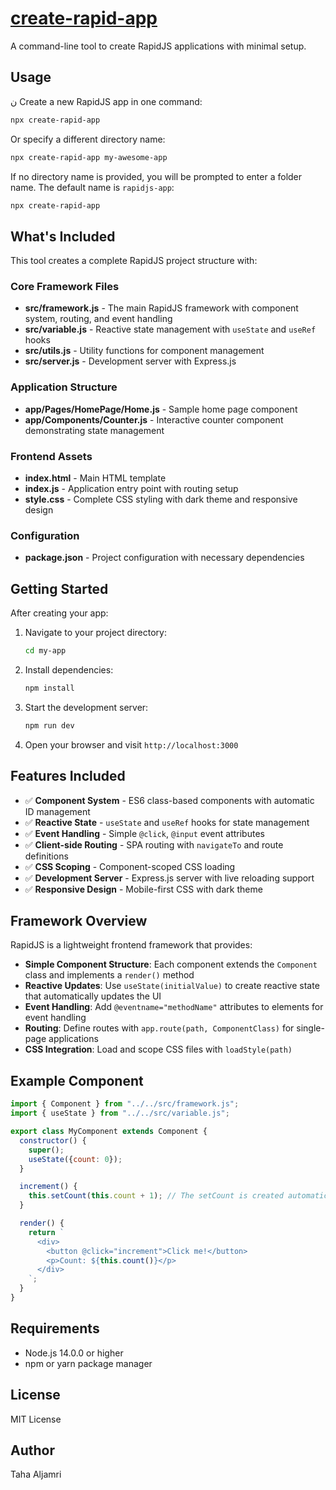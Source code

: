 # [create-rapid-app](https://github.com/NOT-LT/RapidJS)

A command-line tool to create RapidJS applications with minimal setup.

## Usage
ن
Create a new RapidJS app in one command:

```bash
npx create-rapid-app
```

Or specify a different directory name:

```bash
npx create-rapid-app my-awesome-app
```

If no directory name is provided, you will be prompted to enter a folder name. The default name is  `rapidjs-app`:

```bash
npx create-rapid-app
```

## What's Included

This tool creates a complete RapidJS project structure with:

### Core Framework Files
- **src/framework.js** - The main RapidJS framework with component system, routing, and event handling
- **src/variable.js** - Reactive state management with `useState` and `useRef` hooks
- **src/utils.js** - Utility functions for component management
- **src/server.js** - Development server with Express.js

### Application Structure
- **app/Pages/HomePage/Home.js** - Sample home page component
- **app/Components/Counter.js** - Interactive counter component demonstrating state management

### Frontend Assets
- **index.html** - Main HTML template
- **index.js** - Application entry point with routing setup
- **style.css** - Complete CSS styling with dark theme and responsive design

### Configuration
- **package.json** - Project configuration with necessary dependencies

## Getting Started

After creating your app:

1. Navigate to your project directory:
   ```bash
   cd my-app
   ```

2. Install dependencies:
   ```bash
   npm install
   ```

3. Start the development server:
   ```bash
   npm run dev
   ```

4. Open your browser and visit `http://localhost:3000`

## Features Included

- ✅ **Component System** - ES6 class-based components with automatic ID management
- ✅ **Reactive State** - `useState` and `useRef` hooks for state management
- ✅ **Event Handling** - Simple `@click`, `@input` event attributes
- ✅ **Client-side Routing** - SPA routing with `navigateTo` and route definitions
- ✅ **CSS Scoping** - Component-scoped CSS loading
- ✅ **Development Server** - Express.js server with live reloading support
- ✅ **Responsive Design** - Mobile-first CSS with dark theme



## Framework Overview

RapidJS is a lightweight frontend framework that provides:

- **Simple Component Structure**: Each component extends the `Component` class and implements a `render()` method
- **Reactive Updates**: Use `useState(initialValue)` to create reactive state that automatically updates the UI
- **Event Handling**: Add `@eventname="methodName"` attributes to elements for event handling
- **Routing**: Define routes with `app.route(path, ComponentClass)` for single-page applications
- **CSS Integration**: Load and scope CSS files with `loadStyle(path)`

## Example Component

```javascript
import { Component } from "../../src/framework.js";
import { useState } from "../../src/variable.js";

export class MyComponent extends Component {
  constructor() {
    super();
    useState({count: 0});
  }

  increment() {
    this.setCount(this.count + 1); // The setCount is created automatically by the framework
  }

  render() {
    return `
      <div>
        <button @click="increment">Click me!</button>
        <p>Count: ${this.count()}</p>
      </div>
    `;
  }
}
```

## Requirements

- Node.js 14.0.0 or higher
- npm or yarn package manager

## License

MIT License

## Author

Taha Aljamri
